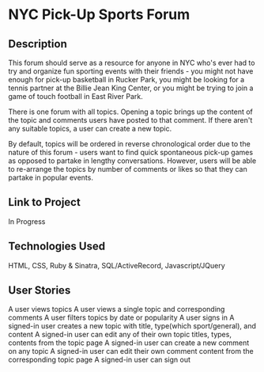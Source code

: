 # NYC Pick-Up Sports Forum

## Description
This forum should serve as a resource for anyone in NYC who's ever had to try and organize fun sporting events with their friends - you might not have enough for pick-up basketball in Rucker Park, you might be looking for a tennis partner at the Billie Jean King Center, or you might be trying to join a game of touch football in East River Park.

There is one forum with all topics. Opening a topic brings up the content of the topic and comments users have posted to that comment. If there aren't any suitable topics, a user can create a new topic.

By default, topics will be ordered in reverse chronological order due to the nature of this forum - users want to find quick spontaneous pick-up games as opposed to partake in lengthy conversations. However, users will be able to re-arrange the topics by number of comments or likes so that they can partake in popular events.

## Link to Project
In Progress

## Technologies Used
HTML, CSS, Ruby & Sinatra, SQL/ActiveRecord, Javascript/JQuery

## User Stories
A user views topics
A user views a single topic and corresponding comments
A user filters topics by date or popularity
A user signs in
A signed-in user creates a new topic with title, type(which sport/general), and content
A signed-in user can edit any of their own topic titles, types, contents from the topic page
A signed-in user can create a new comment on any topic
A signed-in user can edit their own comment content from the corresponding topic page
A signed-in user can sign out